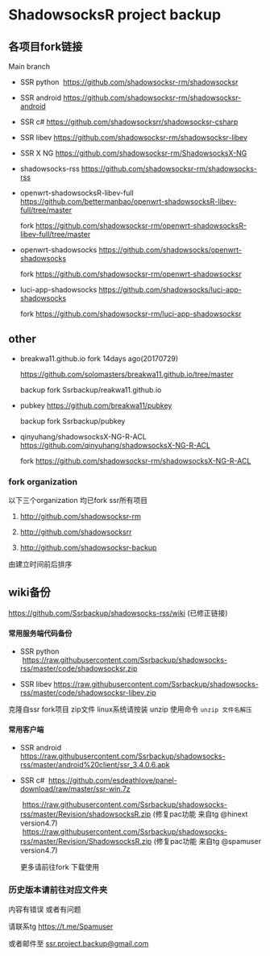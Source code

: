 # ShadowsocksR project backup

## 各项目fork链接

  Main branch

* SSR python  https://github.com/shadowsocksr-rm/shadowsocksr

* SSR android https://github.com/shadowsocksr-rm/shadowsocksr-android

* SSR c# https://github.com/shadowsocksrr/shadowsocksr-csharp

* SSR libev https://github.com/shadowsocksr-rm/shadowsocksr-libev

* SSR X NG https://github.com/shadowsocksr-rm/ShadowsocksX-NG

* shadowsocks-rss https://github.com/shadowsocksr-rm/shadowsocks-rss

* openwrt-shadowsocksR-libev-full https://github.com/bettermanbao/openwrt-shadowsocksR-libev-full/tree/master

  fork https://github.com/shadowsocksr-rm/openwrt-shadowsocksR-libev-full/tree/master

* openwrt-shadowsocks https://github.com/shadowsocks/openwrt-shadowsocks

  fork https://github.com/shadowsocksr-rm/openwrt-shadowsocksr
  
* luci-app-shadowsocks https://github.com/shadowsocks/luci-app-shadowsocks
  
  fork https://github.com/shadowsocksr-rm/luci-app-shadowsocksr
  

## other

* breakwa11.github.io fork 14days ago(20170729)

  https://github.com/solomasters/breakwa11.github.io/tree/master

  backup fork Ssrbackup/reakwa11.github.io

* pubkey https://github.com/breakwa11/pubkey

  backup fork Ssrbackup/pubkey
  
* qinyuhang/shadowsocksX-NG-R-ACL https://github.com/qinyuhang/shadowsocksX-NG-R-ACL
  
  fork https://github.com/shadowsocksr-rm/shadowsocksX-NG-R-ACL

### fork organization

以下三个organization 均已fork ssr所有项目

1. http://github.com/shadowsocksr-rm

2. http://github.com/shadowsocksrr

3. http://github.com/shadowsocksr-backup


由建立时间前后排序

## wiki备份

https://github.com/Ssrbackup/shadowsocks-rss/wiki  (已修正链接)

#### 常用服务端代码备份

* SSR python  https://raw.githubusercontent.com/Ssrbackup/shadowsocks-rss/master/code/shadowsocksr.zip

* SSR libev https://raw.githubusercontent.com/Ssrbackup/shadowsocks-rss/master/code/shadowsocksr-libev.zip

克隆自ssr fork项目 zip文件 linux系统请按装 unzip   使用命令  `unzip 文件名解压`

#### 常用客户端

* SSR android   https://raw.githubusercontent.com/Ssrbackup/shadowsocks-rss/master/android%20client/ssr_3.4.0.6.apk

* SSR c#  https://github.com/esdeathlove/panel-download/raw/master/ssr-win.7z
 
   https://raw.githubusercontent.com/Ssrbackup/shadowsocks-rss/master/Revision/shadowsocksR.zip (修复pac功能 来自tg @hinext version4.7)<br>
   https://raw.githubusercontent.com/Ssrbackup/shadowsocks-rss/master/Revision/ShadowsocksR.zip (修复pac功能 来自tg @spamuser version4.7)
  
  
  
  更多请前往fork 下载使用

### 历史版本请前往对应文件夹

内容有错误 或者有问题 

请联系tg https://t.me/Spamuser

或者邮件至 ssr.project.backup@gmail.com
